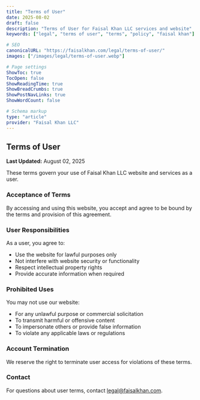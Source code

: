 ```yaml
---
title: "Terms of User"
date: 2025-08-02
draft: false
description: "Terms of User for Faisal Khan LLC services and website"
keywords: ["legal", "terms of user", "terms", "policy", "faisal khan"]

# SEO
canonicalURL: "https://faisalkhan.com/legal/terms-of-user/"
images: ["/images/legal/terms-of-user.webp"]

# Page settings
ShowToc: true
TocOpen: false
ShowReadingTime: true
ShowBreadCrumbs: true
ShowPostNavLinks: true
ShowWordCount: false

# Schema markup
type: "article"
provider: "Faisal Khan LLC"
---
```


## Terms of User

**Last Updated:** August 02, 2025

These terms govern your use of Faisal Khan LLC website and services as a user.

### Acceptance of Terms

By accessing and using this website, you accept and agree to be bound by the terms and provision of this agreement.

### User Responsibilities

As a user, you agree to:
- Use the website for lawful purposes only
- Not interfere with website security or functionality
- Respect intellectual property rights
- Provide accurate information when required

### Prohibited Uses

You may not use our website:
- For any unlawful purpose or commercial solicitation
- To transmit harmful or offensive content
- To impersonate others or provide false information
- To violate any applicable laws or regulations

### Account Termination

We reserve the right to terminate user access for violations of these terms.

### Contact

For questions about user terms, contact [legal@faisalkhan.com](mailto:legal@faisalkhan.com).
